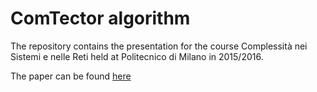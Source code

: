 # ComTector algorithm
The repository contains the presentation for the course Complessità nei Sistemi e nelle Reti held at Politecnico di Milano in 2015/2016.

The paper can be found [here](http://www.cc.gatech.edu/grads/n/ndu8/pdf/DuWu-SNAKDD-2007.pdf)
